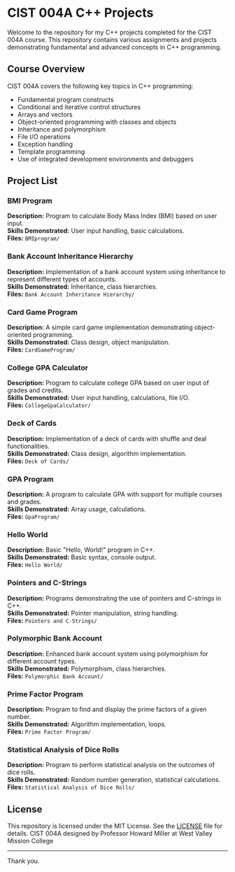 # CIST 004A C++ Projects

Welcome to the repository for my C++ projects completed for the CIST 004A course. This repository contains various assignments and projects demonstrating fundamental and advanced concepts in C++ programming.

## Course Overview

CIST 004A covers the following key topics in C++ programming:

- Fundamental program constructs
- Conditional and iterative control structures
- Arrays and vectors
- Object-oriented programming with classes and objects
- Inheritance and polymorphism
- File I/O operations
- Exception handling
- Template programming
- Use of integrated development environments and debuggers

## Project List

### BMI Program
**Description:** Program to calculate Body Mass Index (BMI) based on user input.  
**Skills Demonstrated:** User input handling, basic calculations.  
**Files:** `BMIprogram/`

### Bank Account Inheritance Hierarchy
**Description:** Implementation of a bank account system using inheritance to represent different types of accounts.  
**Skills Demonstrated:** Inheritance, class hierarchies.  
**Files:** `Bank Account Inheritance Hierarchy/`

### Card Game Program
**Description:** A simple card game implementation demonstrating object-oriented programming.  
**Skills Demonstrated:** Class design, object manipulation.  
**Files:** `CardGameProgram/`

### College GPA Calculator
**Description:** Program to calculate college GPA based on user input of grades and credits.  
**Skills Demonstrated:** User input handling, calculations, file I/O.  
**Files:** `CollegeGpaCalculator/`

### Deck of Cards
**Description:** Implementation of a deck of cards with shuffle and deal functionalities.  
**Skills Demonstrated:** Class design, algorithm implementation.  
**Files:** `Deck of Cards/`

### GPA Program
**Description:** A program to calculate GPA with support for multiple courses and grades.  
**Skills Demonstrated:** Array usage, calculations.  
**Files:** `GpaProgram/`

### Hello World
**Description:** Basic "Hello, World!" program in C++.  
**Skills Demonstrated:** Basic syntax, console output.  
**Files:** `Hello World/`

### Pointers and C-Strings
**Description:** Programs demonstrating the use of pointers and C-strings in C++.  
**Skills Demonstrated:** Pointer manipulation, string handling.  
**Files:** `Pointers and C-Strings/`

### Polymorphic Bank Account
**Description:** Enhanced bank account system using polymorphism for different account types.  
**Skills Demonstrated:** Polymorphism, class hierarchies.  
**Files:** `Polymorphic Bank Account/`

### Prime Factor Program
**Description:** Program to find and display the prime factors of a given number.  
**Skills Demonstrated:** Algorithm implementation, loops.  
**Files:** `Prime Factor Program/`

### Statistical Analysis of Dice Rolls
**Description:** Program to perform statistical analysis on the outcomes of dice rolls.  
**Skills Demonstrated:** Random number generation, statistical calculations.  
**Files:** `Statistical Analysis of Dice Rolls/`


## License

This repository is licensed under the MIT License. See the [LICENSE](LICENSE) file for details. CIST 004A designed by Professor Howard Miller at West Valley Mission College

---

Thank you.
